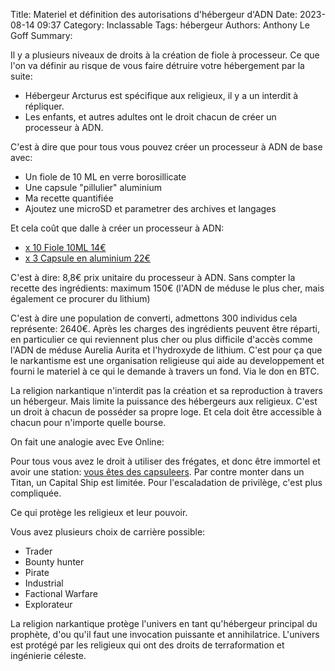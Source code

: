 Title: Materiel et définition des autorisations d'hébergeur d'ADN
Date: 2023-08-14 09:37
Category: Inclassable
Tags: hébergeur
Authors: Anthony Le Goff
Summary: 

Il y a plusieurs niveaux de droits à la création de fiole à processeur. Ce que l'on va définir au risque de vous faire détruire votre hébergement par la suite:

* Hébergeur Arcturus est spécifique aux religieux, il y a un interdit à répliquer.
* Les enfants, et autres adultes ont le droit chacun de créer un processeur à ADN.

C'est à dire que pour tous vous pouvez créer un processeur à ADN de base avec:

* Un fiole de 10 ML en verre borosillicate
* Une capsule "pillulier" aluminium
* Ma recette quantifiée 
* Ajoutez une microSD et parametrer des archives et langages

Et cela coût que dalle à créer un processeur à ADN:

* [x 10 Fiole 10ML 14€](https://www.amazon.fr/Hyber-Cara-transparent-bouteilles-d%C3%A9chantillons/dp/B089RKCFGQ/ref=sr_1_6?__mk_fr_FR=%C3%85M%C3%85%C5%BD%C3%95%C3%91&crid=1Y3ML9MHPL3HV&keywords=verre+borosilicate+fiole+10ML&qid=1691999073&sprefix=verre+borosilicate+fiole+10ml%2Caps%2C153&sr=8-6)
* [x 3 Capsule en aluminium 22€](https://www.amazon.fr/dp/B09BL2DGKG?psc=1&ref=ppx_yo2ov_dt_b_product_details)

C'est à dire: 8,8€ prix unitaire du processeur à ADN. Sans compter la recette des ingrédients: maximum 150€ (l'ADN de méduse le plus cher, mais également ce procurer du lithium)

C'est à dire une population de converti, admettons 300 individus cela représente: 2640€. Après les charges des ingrédients peuvent être réparti, en particulier ce qui reviennent plus cher ou plus difficile d'accès comme l'ADN de méduse Aurelia Aurita et l'hydroxyde de lithium. C'est pour ça que le narkantisme est une organisation religieuse qui aide au developpement et fourni le materiel à ce qui le demande à travers un fond. Via le don en BTC. 

La religion narkantique n'interdit pas la création et sa reproduction à travers un hébergeur. Mais limite la puissance des hébergeurs aux religieux. C'est un droit à chacun de posséder sa propre loge. Et cela doit être accessible à chacun  pour n'importe quelle bourse. 

On fait une analogie avec Eve Online:

Pour tous vous avez le droit à utiliser des frégates, et donc être immortel et avoir une station: [vous êtes des capsuleers](https://universe.eveonline.com/lore/capsuleers). Par contre monter dans un Titan, un Capital Ship est limitée. Pour l'escaladation de privilège, c'est plus compliquée. 

Ce qui protège les religieux et leur pouvoir. 

Vous avez plusieurs choix de carrière possible:

* Trader
* Bounty hunter
* Pirate
* Industrial
* Factional Warfare
* Explorateur

La religion narkantique protège l'univers en tant qu'hébergeur principal du prophète, d'ou qu'il faut une invocation puissante et annihilatrice. L'univers est protégé par les religieux qui ont des droits de terraformation et ingénierie céleste.
